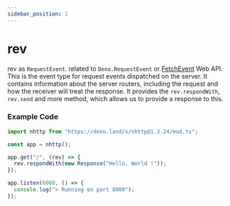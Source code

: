 ```yaml
---
sidebar_position: 1
---
```


# rev

rev as `RequestEvent`. related to `Deno.RequestEvent` or
[FetchEvent](https://developer.mozilla.org/en-US/docs/Web/API/FetchEvent) Web API. This
is the event type for request events dispatched on the server. It
contains information about the server routers, including the request and how the
receiver will treat the response. It provides the `rev.respondWith`, `rev.send`
and more method, which allows us to provide a response to this.

### Example Code
```js
import nhttp from "https://deno.land/x/nhttp@1.3.24/mod.ts";

const app = nhttp();

app.get("/", (rev) => {
  rev.respondWith(new Response("Hello, World !"));
});

app.listen(8000, () => {
  console.log("> Running on port 8000");
});
```
